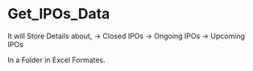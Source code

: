 # Get_IPOs_Data

It will Store Details about, 
-> Closed IPOs
-> Ongoing IPOs
-> Upcoming IPOs

In a Folder in Excel Formates.
